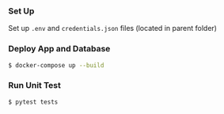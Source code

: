### Set Up

Set up `.env` and `credentials.json` files (located in parent folder)


### Deploy App and Database

```bash
$ docker-compose up --build
```


### Run Unit Test

```bash
$ pytest tests
```